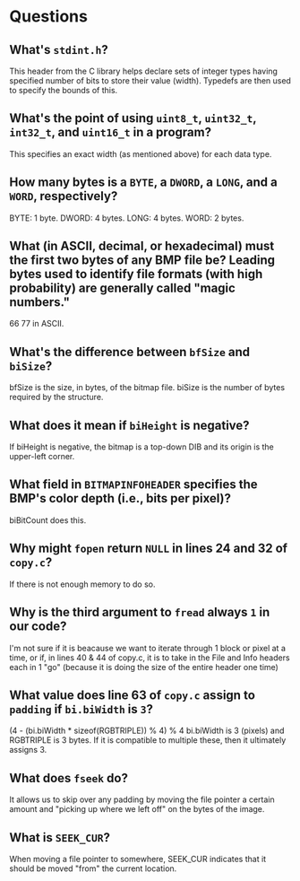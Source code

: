 # Questions

## What's `stdint.h`?

This header from the C library helps declare sets of integer types having specified number of bits to store their value (width). Typedefs are then used to specify the bounds of this.

## What's the point of using `uint8_t`, `uint32_t`, `int32_t`, and `uint16_t` in a program?

This specifies an exact width (as mentioned above) for each data type.

## How many bytes is a `BYTE`, a `DWORD`, a `LONG`, and a `WORD`, respectively?

BYTE: 1 byte.
DWORD: 4 bytes.
LONG: 4 bytes.
WORD: 2 bytes.

## What (in ASCII, decimal, or hexadecimal) must the first two bytes of any BMP file be? Leading bytes used to identify file formats (with high probability) are generally called "magic numbers."

66 77 in ASCII.

## What's the difference between `bfSize` and `biSize`?

bfSize is the size, in bytes, of the bitmap file.
biSize is the number of bytes required by the structure.

## What does it mean if `biHeight` is negative?

If biHeight is negative, the bitmap is a top-down DIB and its origin is the upper-left corner.

## What field in `BITMAPINFOHEADER` specifies the BMP's color depth (i.e., bits per pixel)?

biBitCount does this.

## Why might `fopen` return `NULL` in lines 24 and 32 of `copy.c`?

If there is not enough memory to do so.

## Why is the third argument to `fread` always `1` in our code?

I'm not sure if it is beacause we want to iterate through 1 block or pixel at a time,
or if, in lines 40 & 44 of copy.c, it is to take in the File and Info headers each in 1 "go"
(because it is doing the size of the entire header one time)

## What value does line 63 of `copy.c` assign to `padding` if `bi.biWidth` is `3`?

(4 - (bi.biWidth * sizeof(RGBTRIPLE)) % 4) % 4
bi.biWidth is 3 (pixels) and RGBTRIPLE is 3 bytes.
If it is compatible to multiple these, then it ultimately assigns 3.

## What does `fseek` do?

It allows us to skip over any padding by moving the file pointer a certain amount and "picking up where we left off" on the bytes of the image.

## What is `SEEK_CUR`?

When moving a file pointer to somewhere, SEEK_CUR indicates that it should be moved "from" the current location.